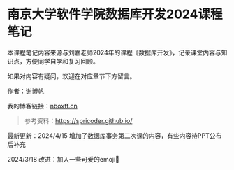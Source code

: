 # 南京大学软件学院数据库开发2024课程笔记

本课程笔记内容来源与刘嘉老师2024年的课程《数据库开发》，记录课堂内容与知识点，方便同学自学和复习回顾。

如果对内容有疑问，欢迎在对应章节下方留言。

作者：谢博帆

我的博客链接：[nboxff.cn](nboxff.cn)

> 参考资料：https://spricoder.github.io/

最新更新：2024/4/15 增加了数据库事务第二次课的内容，有些内容待PPT公布后补充

2024/3/18 改进：加入一些~~可爱的~~emoji🧐

